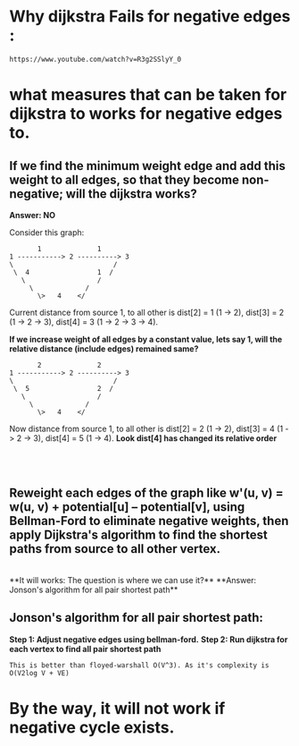 
# Why dijkstra Fails for negative edges :

```
https://www.youtube.com/watch?v=R3g2SSlyY_0
```

# what measures that can be taken for dijkstra to works for negative edges to.

## If we find the minimum weight edge and add this weight to all edges, so that they become non-negative; will the dijkstra works?
**Answer: NO**

Consider this graph:

```
       1              1
1 -----------> 2 ----------> 3 
\                         / 
 \  4                 1  /  
   \                  / 
     \             / 
       \>   4    </  
```

Current distance from source 1, to all other is dist[2] = 1 (1 -> 2), dist[3] = 2 (1 -> 2 -> 3), dist[4] = 3 (1 -> 2 -> 3 -> 4).

**If we increase weight of all edges by a constant value, lets say 1, will the relative distance (include edges) remained same?**

```
       2              2
1 -----------> 2 ----------> 3
\                         /
 \  5                 2  /  
   \                  /
     \             /
       \>   4    </  
```

Now distance from source 1, to all other is dist[2] = 2 (1 -> 2), dist[3] = 4 (1 -> 2 -> 3), dist[4] = 5 (1 -> 4).
**Look dist[4] has changed its relative order**


<br>
<br>

## Reweight each edges of the graph like w'(u, v) = w(u, v) + potential[u] – potential[v], using Bellman-Ford to eliminate negative weights, then apply Dijkstra's algorithm to find the shortest paths from source to all other vertex.

<br>
**It will works: The question is where we can use it?**
**Answer: Jonson's algorithm for all pair shortest path**

## Jonson's algorithm for all pair shortest path:
**Step 1: Adjust negative edges using bellman-ford.**
**Step 2: Run dijkstra for each vertex to find all pair shortest path**

```
This is better than floyed-warshall O(V^3). As it's complexity is O(V2log V + VE)
```



# By the way, it will not work if negative cycle exists. 



